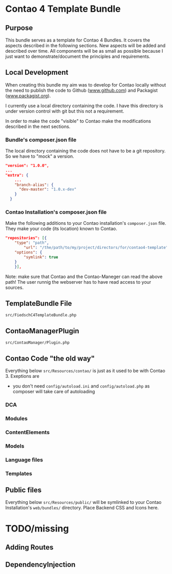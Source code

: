 # Contao 4 Template Bundle

## Purpose

This bundle serves as a template for Contao 4 Bundles. It covers the aspects described in the following 
sections. New aspects will be added and described over time. All components will be as small as possible
because I just want to demonstrate/document the principles and requirements. 



## Local Development 

When creating this bundle my aim was to develop for Contao locally without the need to publish the
code to Github (www.github.com) and Packagist (www.packagist.org). 
  
I currently use a local directory containing the code. I have this directory is under version control 
with git but this not a requirement.  
 
In order to make the code "visible" to Contao make the modifications described in the next sections.


### Bundle's composer.json file

The local directory containing the code does not have to be a git repository. So we have to "mock" 
a version. 

```json
"version": "1.0.0",
...
"extra": {
    ...
    "branch-alias": {
      "dev-master": "1.0.x-dev"
    }
  }
```


### Contao Installation's composer.json file

Make the following additions to your Contao installation's `composer.json` file. They make your 
code (its location) known to Contao.  

```json
"repositories": [{
    "type": "path",
        "url": "/the/path/to/my/project/directors/for/contao4-template",
    "options": {
        "symlink": true
    }
    }],
```
Note: make sure that Contao and the Contao-Maneger can read the above path! The user runnig the webserver 
has to have read access to your sources.


## TemplateBundle File

`src/FiedschC4TemplateBundle.php`


## ContaoManagerPlugin

`src/ContaoManager/Plugin.php`

## Contao Code "the old way"

Everything below `src/Resources/contao/` is just as it used to be with Contao 3. Exeptions are

* you don't need `config/autoload.ini` and `config/autoload.php` as composer will take care of 
autoloading


### DCA

### Modules

### ContentElements

### Models

### Language files

### Templates


## Public files

Everything below `src/Resources/public/`  will be symlinked to your Contao Installation's 
`web/bundles/` directory. Place Backend CSS and Icons here. 
 

# TODO/missing

## Adding Routes

## DependencyInjection



